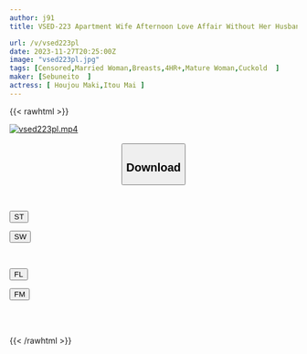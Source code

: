 ```yaml
---
author: j91
title: VSED-223 Apartment Wife Afternoon Love Affair Without Her Husband

url: /v/vsed223pl
date: 2023-11-27T20:25:00Z
image: "vsed223pl.jpg"
tags: [Censored,Married Woman,Breasts,4HR+,Mature Woman,Cuckold	 ]
maker: [Sebuneito  ]
actress: [ Houjou Maki,Itou Mai ]
---
```



{{< rawhtml >}}

<div class="video" data-videoid="Vo2WL8lz3qHK1LK">
    <a href="javascript:;">
        <img src="/v/vsed223pl/vsed223pl.jpg" width="WIDTH" height="HEIGHT" alt="vsed223pl.mp4" loading="lazy">
    </a>
</div>

<script type="text/javascript" src="https://j91.asia/asset/on-demand-st.js"></script>

<br>
  <link rel="stylesheet" href="https://j91.asia/asset/bs5.css">
  
  <center>
  <button class="btn btn-primary" type="button" data-bs-toggle="collapse" data-bs-target=".multi-collapse" aria-expanded="false" aria-controls="multiCollapseExample1 multiCollapseExample2"><h2>Download</h2></button></center>
</p>
<div class="row">
  <div class="col">
    <div class="collapse multi-collapse" id="multiCollapseExample1">
      <div class="card card-body">
	      	      <br>
<div class="buttons">  
<p><a href="https://streamtape.to/v/Vo2WL8lz3qHK1LK" target="_blank"><button class="btn-hover color-3"><i class="fa fa-download"></i> ST</button></a></p>
<p><a href="https://flaswish.com/mjah9x684ixq" target="_blank"><button class="btn-hover color-2"><i class="fa fa-download"></i> SW</button></a></p></div>
    </div>
  </div>
</div>
  <div class="col">
    <div class="collapse multi-collapse" id="multiCollapseExample2">
      <div class="card card-body">
	      <br>
<div class="buttons">
<p><a href="https://filelions.site/f/ooy9g6l4fogg" target="_blank"><button class="btn-hover color-9"><i class="fa fa-download"></i> FL</button></a></p>
<p><a href="https://filemoon.sx/d/0qiexjt19641" target="_blank"><button class="btn-hover color-8"><i class="fa fa-download"></i> FM</button></a></p></div>
<br><br>
      </div>
    </div>
  </div>
</div>

{{< /rawhtml >}}